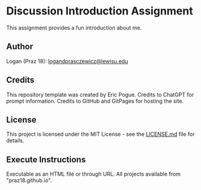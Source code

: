 # Discussion Introduction Assignment
This assignment provides a fun introduction about me.

## Author
Logan (Praz 18): logandprasczewicz@lewisu.edu

## Credits
This repository template was created by Eric Pogue. Credits to ChatGPT for prompt information. Credits to GitHub and GitPages for hosting the site.

## License
This project is licensed under the MIT License - see the [LICENSE.md](LICENSE) file for details.

## Execute Instructions
Executable as an HTML file or through URL. All projects available from "praz18.github.io".
